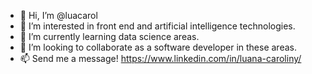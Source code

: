 - 👋 Hi, I’m @luacarol
- 👀 I’m interested in front end and artificial intelligence technologies.
- 🌱 I’m currently learning data science areas.
- 💞️ I’m looking to collaborate as a software developer in these areas.
- 📫 Send me a message! https://www.linkedin.com/in/luana-caroliny/
